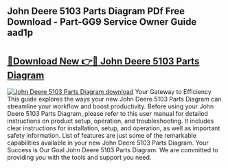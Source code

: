 ## John Deere 5103 Parts Diagram PDf Free Download - Part-GG9 Service Owner Guide aad1p

# <h2><a href="http://dfm2wz.blite.top/?on=John+Deere+5103+Parts+Diagram">🔗Download New 👉🔴 John Deere 5103 Parts Diagram</a></h2>

[![John Deere 5103 Parts Diagram download](https://i.imgur.com/lujVjoI.png)](http://dfm2wz.blite.top/?on=John+Deere+5103+Parts+Diagram)
Your Gateway to Efficiency This guide explores the ways your new John Deere 5103 Parts Diagram can streamline your workflow and boost productivity. Before using your John Deere 5103 Parts Diagram, please refer to this user manual for detailed instructions on product setup, operation, and troubleshooting. It includes clear instructions for installation, setup, and operation, as well as important safety information. List of features are just some of the remarkable capabilities available in your new John Deere 5103 Parts Diagram. Your Success is Our Goal John Deere 5103 Parts Diagram. We are committed to providing you with the tools and support you need.

